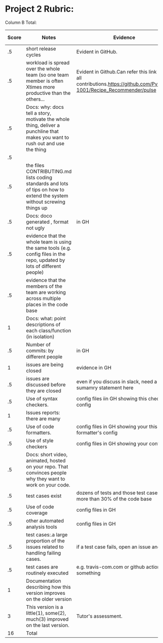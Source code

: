 # Project 2 Rubric:

Column B Total:

| Score | Notes                                                                                                                         | Evidence                                                                | Self Assessment |
| ----- | ----------------------------------------------------------------------------------------------------------------------------- | ----------------------------------------------------------------------- | --------------- |
| .5    | short release cycles                                                                                                          | Evident in GitHub.                                                      | .5              |
| .5    | workload is spread over the whole team (so one team member is often Xtimes more productive than the others...                 | Evident in Github.Can refer this link to see all contributions.https://github.com/PvPatel-1001/Recipe_Recommender/pulse                                                                        | .5              |
| .5    | Docs: why: docs tell a story, motivate the whole thing, deliver a punchline that makes you want to rush out and use the thing |
| .5              |
| .5    | the files CONTRIBUTING.md lists coding standards and lots of tips on how to extend the system without screwing things up      |                                                                         |
| .5    | Docs: doco generated , format not ugly                                                                                        | in GH                                                                   |
| .5    | evidence that the whole team is using the same tools (e.g. config files in the repo, updated by lots of different people)     |                                                                         |
| .5    | evidence that the members of the team are working across multiple places in the code base                                     |                                                                         |
| 1     | Docs: what: point descriptions of each class/function (in isolation)                                                          |                                                                         |
| .5    | Number of commits: by different people                                                                                        | in GH                                                                   |
| 1     | issues are being closed                                                                                                       | evidence in GH                                                          |
| .5    | issues are discussed before they are closed                                                                                   | even if you discuss in slack, need a sumamry statement here             |
| .5    | Use of syntax checkers.                                                                                                       | config files iin GH showing this checker's config                       |
| 1     | Issues reports: there are many                                                                                                |                                                                         |
| .5    | Use of code formatters.                                                                                                       | config files in GH showing your this formatter's config                 |
| .5    | Use of style checkers                                                                                                         | config files in GH showing your config                                  |
| .5    | Docs: short video, animated, hosted on your repo. That convinces people why they want to work on your code.                   |                                                                         |
| .5    | test cases exist                                                                                                              | dozens of tests and those test cases are more than 30% of the code base |
| .5    | Use of code coverage                                                                                                          | config files in GH                                                      |
| .5    | other automated analysis tools                                                                                                | config files in GH                                                      |
| .5    | test cases:.a large proportion of the issues related to handling failing cases.                                               | if a test case fails, open an issue and fix it                          |
| .5    | test cases are routinely executed                                                                                             | e.g. travis-com.com or github actions or something                      |
| 1     | Documentation describing how this version improves on the older version                                                       |
| 3     | This version is a little(1), some(2), much(3) improved on the last version.                                                   | Tutor's assessment.                                                     |
| 16    | Total                                                                                                                         |
